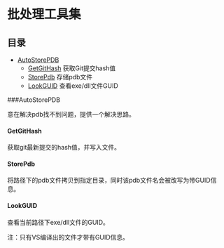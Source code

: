 # 批处理工具集

## 目录

- [AutoStorePDB](#autostorepdb)
  - [GetGitHash](#getgithash) 获取Git提交hash值
  - [StorePdb](#storepdb) 存储pdb文件
  - [LookGUID](#lookguid) 查看exe/dll文件GUID

###AutoStorePDB

意在解决pdb找不到问题，提供一个解决思路。

#### GetGitHash

获取git最新提交的hash值，并写入文件。

#### StorePdb

将路径下的pdb文件拷贝到指定目录，同时该pdb文件名会被改写为带GUID信息。

#### LookGUID

查看当前路径下exe/dll文件的GUID。

注：只有VS编译出的文件才带有GUID信息。

